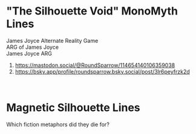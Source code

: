 #  "The Silhouette Void" MonoMyth Lines 

James Joyce Alternate Reality Game   
ARG of James Joyce   
James Joyce ARG   

1. https://mastodon.social/@RoundSparrow/114654140106359038
2. https://bsky.app/profile/roundsparrow.bsky.social/post/3lr6peyfrzk2d

&nbsp;

# Magnetic Silhouette Lines

Which fiction metaphors did they die for?  

